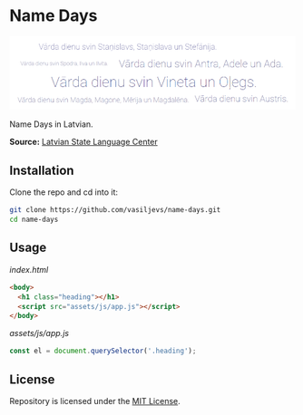 [url-1]: http://vvc.gov.lv/index.php?route=product/category&path=193_199

# Name Days
![Repository: Name-Days](name-days.png)

Name Days in Latvian. 

__Source:__ [Latvian State Language Center][url-1]

## Installation
Clone the repo and cd into it:
```bash
git clone https://github.com/vasiljevs/name-days.git
cd name-days
```
## Usage

_index.html_
```html
<body>
  <h1 class="heading"></h1>
  <script src="assets/js/app.js"></script>
</body>
```
_assets/js/app.js_
```js
const el = document.querySelector('.heading');
```

## License
Repository is licensed under the [MIT License](LICENSE).
